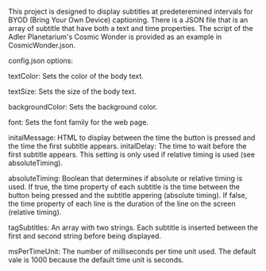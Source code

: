 This project is designed to display subtitles at predeteremined intervals for BYOD (Bring Your Own Device) captioning. There is a JSON file that is an array of subtitle that have both a text and time properties. The script of the Adler Planetarium's Cosmic Wonder is provided as an example in CosmicWonder.json. 

config.json options:

textColor: Sets the color of the body text.

textSize: Sets the size of the body text.

backgroundColor: Sets the background color.

font: Sets the font family for the web page.

initalMessage: HTML to display between the time the button is pressed and the time the first subtitle appears.
initalDelay: The time to wait before the first subtitle appears. This setting is only used if relative timing is used (see absoluteTiming).

absoluteTiming: Boolean that determines if absolute or relative timing is used. If true, the time property of each subtitle is the time between the button being pressed and the subtitle appering (absolute timing). If false, the time property of each line is the duration of the line on the screen (relative timing).

tagSubtitles: An array with two strings. Each subtitle is inserted between the first and second string before being displayed.

msPerTimeUnit: The number of milliseconds per time unit used. The default vale is 1000 because the default time unit is seconds.
